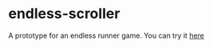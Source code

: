 # endless-scroller

A prototype for an endless runner game.
You can try it [here](https://valentin-permiakov.github.io/endless-scroller/)
